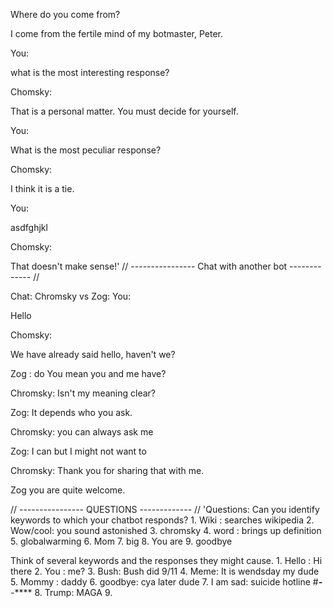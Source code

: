 Where do you come from?

I come from the fertile mind of my botmaster, Peter.

You:

what is the most interesting response?

Chomsky: 

That is a personal matter. You must decide for yourself.

You:

What is the most peculiar response?

Chomsky: 

I think it is a tie.

You:

asdfghjkl

Chomsky: 

That doesn't make sense!'
// ---------------- Chat with another bot ------------- //

Chat: Chromsky vs Zog:
You:

Hello

Chomsky: 

We have already said hello, haven't we?

Zog : do You mean you and me have?

Chromsky: Isn't my meaning clear?

Zog: It depends who you ask.

Chromsky: you can always ask me

Zog: I can but I might not want to

Chromsky: Thank you for sharing that with me.

Zog you are quite welcome.

// ---------------- QUESTIONS ------------- //
'Questions:
Can you identify keywords to which your chatbot responds?
    1. Wiki : searches wikipedia
    2. Wow/cool: you sound astonished
    3. chromsky
    4. word : brings up definition
    5. globalwarming
    6. Mom
    7. big
    8. You are
    9. goodbye

Think of several keywords and the responses they might cause.
    1. Hello : Hi there
    2. You : me?
    3. Bush: Bush did 9/11
    4. Meme: It is wendsday my dude
    5. Mommy : daddy
    6. goodbye: cya later dude
    7. I am sad: suicide hotline #***-***-****
    8. Trump: MAGA
    9. 